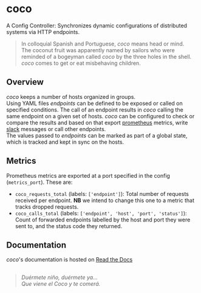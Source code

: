# coco
A Config Controller: Synchronizes dynamic configurations of distributed systems via HTTP endpoints.

> In colloquial Spanish and Portuguese, *coco* means head or mind.  
> The coconut fruit was apparently named by sailors who were reminded of a bogeyman called *coco* by the three holes in the shell. *coco* comes to get or eat misbehaving children.

## Overview
*coco* keeps a number of hosts organized in groups.  
Using YAML files *endpoints* can be defined to be exposed or called on specified conditions. The call of an endpoint results in *coco* calling the same endpoint on a given set of hosts. *coco* can be configured to check or compare the results and based on that export [prometheus](prometheus.io) metrics, write [slack](slack.com) messages or call other endpoints.  
The values passed to *endpoints* can be marked as part of a global state, which is tracked and kept in sync on the hosts.

## Metrics
Prometheus metrics are exported at a port specified in the config (`metrics_port`).
These are:
- `coco_requests_total` (labels: `['endpoint']`): Total number of requests received per endpoint.
  **NB** we intend to change this one to a metric that tracks dropped requests.
- `coco_calls_total` (labels: `['endpoint', 'host', 'port', 'status']`):
  Count of forwarded endpoints labelled by the host and port they were sent to, and the status code they returned.

## Documentation
*coco*'s documentation is hosted on [Read the Docs](https://chime-coco.readthedocs.io/en/latest/)  
##

> *Duérmete niño, duérmete ya...*  
> *Que viene el Coco y te comerá.*

